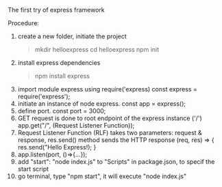 The first try of express framework

Procedure:
1. create a new folder, initiate the project
    > mkdir helloexpress
    > cd helloexpress
    > npm init
2. install express dependencies 
    > npm install express 
3. import module express using require('express)
    const express = require('express');
4. initiate an instance of node express.
    const app = express();
5. define port.
    const port = 3000;
6. GET request is done to root endpoint of the express instance ('/') 
    app.get("/", (Request Listener Function));
6. Request Listener Function (RLF) takes two parameters: request & response, res.send() method sends the HTTP response
    (req, res) => {
        res.send("Hello Express!);
    }
7. app.listen(port, ()=>{...}); 
8. add "start": "node index.js" to "Scripts" in package.json, to specif the start script
9. go terminal, type "npm start", it will execute "node index.js" 

